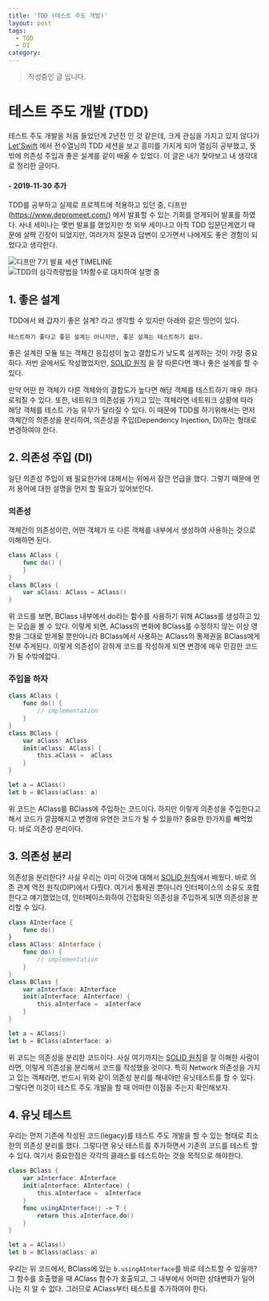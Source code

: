 ```yaml
---
title: 'TDD (테스트 주도 개발)'
layout: post
tags:
  - TDD
  - DI
category: 
---
```

> 작성중인 글 입니다.

# 테스트 주도 개발 (TDD)
테스트 주도 개발을 처음 들었던게 2년전 인 것 같은데, 크게 관심을 가지고 있지 않다가 [Let'Swift](http://letswift.kr/2018/ "2018 Let'Swift") 에서 전수열님의 TDD 세션을 보고 흥미를 가지게 되어 열심히 공부했고, 뜻밖에 의존성 주입과 좋은 설계를 같이 배울 수 있었다. 이 글은 내가 찾아보고 내 생각대로 정리한 글이다.

#### - 2019-11-30 추가


TDD를 공부하고 실제로 프로젝트에 적용하고 있던 중, 디프만(https://www.depromeet.com/) 에서 발표할 수 있는 기회를 얻게되어 발표를 하였다. 사내 세미나는 몇번 발표를 했었지만 첫 외부 세미나고 아직 TDD 입문단계였기 때문에 살짝 긴장이 되었지만, 여러가지 질문과 답변이 오가면서 나에게도 좋은 경험이 되었다고 생각한다.

![디프만 7기 발표 세션 TIMELINE](https://user-images.githubusercontent.com/19903689/72657379-ec6c4000-39e6-11ea-90ee-83f990642125.jpeg "디프만 7기 발표 세션 TIMELINE")
![TDD의 삼각측량법을 1차함수로 대치하여 설명 중](https://user-images.githubusercontent.com/19903689/72657383-f0985d80-39e6-11ea-8cbf-85a81ed28e2a.jpeg "TDD의 삼각측량법을 1차함수로 대치하여 설명 중")

## 1. 좋은 설계
TDD에서 왜 갑자기 좋은 설계? 라고 생각할 수 있지만 아래와 같은 띵언이 있다.

```테스트하기 좋다고 좋은 설계는 아니지만, 좋은 설계는 테스트하기 쉽다.```

좋은 설계란 모듈 또는 객체간 응집성이 높고 결합도가 낮도록 설계하는 것이 가장 중요하다.
저번 글에서도 작성했었지만, [SOLID 원칙](https://kimjg.github.io/solid/) 을 잘 따른다면 꽤나 좋은 설계를 할 수 있다.

만약 어떤 한 객체가 다른 객체와의 결합도가 높다면 해당 객체를 테스트하기 매우 까다로워질 수 있다. 또한, 네트워크 의존성을 가지고 있는 객체라면 네트워크 상황에 따라 해당 객체를 테스트 가능 유무가 달라질 수 있다. 이 때문에 TDD를 하기위해서는 먼저 객체간의 의존성을 분리하여, 의존성을 주입(Dependency Injection, DI)하는 형태로 변경하여야 한다.

## 2. 의존성 주입 (DI)
일단 의존성 주입이 왜 필요한가에 대해서는 위에서 잠깐 언급을 했다. 그렇기 때문에 먼저 용어에 대한 설명을 먼저 할 필요가 있어보인다.

### 의존성
객체간의 의존성이란, 어떤 객체가 또 다른 객체를 내부에서 생성하여 사용하는 것으로 이해하면 된다.

``` swift
class AClass {
	func do() {
	}
}
class BClass {
	var aClass: AClass = AClass()
}
```

위 코드를 보면, BClass 내부에서 do라는 함수를 사용하기 위해 AClass를 생성하고 있는 모습을 볼 수 있다.
이렇게 되면, AClass의 변화에 BClass를 수정하지 않는 이상 영향을 그대로 받게될 뿐만아니라 BClass에서 사용하는 AClass의 통제권을 BClass에게 전부 주게된다. 이렇게 의존성이 강하게 코드를 작성하게 되면 변경에 매우 민감한 코드가 될 수밖에없다.

### 주입을 하자

``` swift
class AClass {
	func do() {
		// implementation
	}
}
class BClass {
	var aClass: AClass
	init(aClass: AClass) {
		this.aClass =  aClass
	}
}

let a = AClass()
let b = BClass(aClass: a)
```

위 코드는  AClass를 BClass에 주입하는 코드이다. 하지만 이렇게 의존성을 주입한다고해서 코드가 깔끔해지고 변경에 유연한 코드가 될 수 있을까? 중요한 한가지를 빼먹었다. 바로 의존성 분리이다.

## 3. 의존성 분리

의존성을 분리한다? 사실 우리는 이미 이것에 대해서 [SOLID 원칙](https://kimjg.github.io/solid/)에서 배웠다. 바로 의존 관계 역전 원칙(DIP)에서 다뤘다. 여기서 통제권 뿐아니라 인터페이스의 소유도 포함한다고 얘기했었는데, 인터페이스화하여 간접화된 의존성을 주입하게 되면 의존성을 분리할 수 있다.


``` swift
class AInterface {
    func do()
}
class AClass: AInterface {
	func do() {
		// implementation
	}
}
class BClass {
	var aInterface: AInterface
	init(aInterface: AInterface) {
		this.aInterface =  aInterface
	}
}

let a = AClass()
let b = BClass(aInterface: a)
```

위 코드는 의존성을 분리한 코드이다. 사실 여기까지는 [SOLID 원칙](https://kimjg.github.io/solid/)을 잘 이해한 사람이라면, 이렇게 의존성을 분리해서 코드를 작성했을 것이다. 특히 Network 의존성을 가지고 있는 객체라면, 반드시 위와 같이 의존성 분리를 해내야만 유닛테스트를 할 수 있다. 그렇다면 이것이 테스트 주도 개발을 할 때 어떠한 이점을 주는지 확인해보자.

## 4. 유닛 테스트

우리는 먼저 기존에 작성된 코드(legacy)를 테스트 주도 개발을 할 수 있는 형태로 최소한의 의존성 분리를 했다. 그렇다면 유닛 테스트를 추가하면서 기존의 코드를 테스트 할 수 있다. 여기서 중요한점은 각각의 클래스를 테스트하는 것을 목적으로 해야한다.

``` swift
class BClass {
	var aInterface: AInterface
	init(aInterface: AInterface) {
		this.aInterface =  aInterface
	}
	func usingAInterface() -> T {
		return this.aInterface.do()
	}
}

let a = AClass()
let b = BClass(aClass: a)
```

우리는 위 코드에서, BClass에 있는 `b.usingAInterface`를 바로 테스트할 수 있을까? 그 함수를 호출했을 때 AClass 함수가 호출되고, 그 내부에서 어떠한 상태변화가 일어나는 지 알 수 없다. 그러므로 AClass부터 테스트를 추가하여야 한다.

